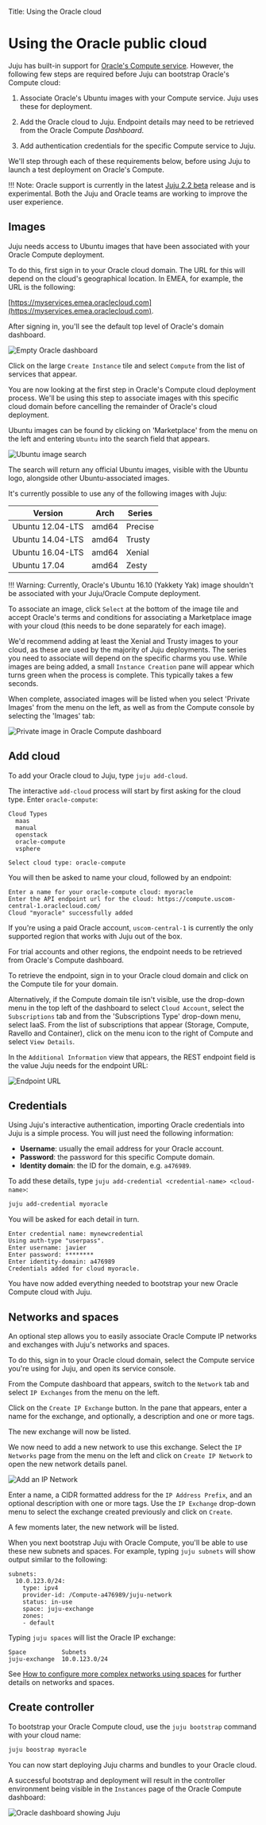 Title: Using the Oracle cloud

# Using the Oracle public cloud

Juju has built-in support for [Oracle's Compute service][compute]. However, the
following few steps are required before Juju can bootstrap Oracle's Compute
cloud:

1. Associate Oracle's Ubuntu images with your Compute service. Juju uses these
   for deployment.

1. Add the Oracle cloud to Juju. Endpoint details may need to be retrieved from
   the Oracle Compute *Dashboard*.

1. Add authentication credentials for the specific Compute service to Juju.

We'll step through each of these requirements below, before using Juju to
launch a test deployment on Oracle's Compute. 

!!! Note:
	Oracle support is currently in the latest [Juju 2.2 beta][jujubeta]
	release and is experimental. Both the Juju and Oracle teams are working
	to improve the user experience.

## Images

Juju needs access to Ubuntu images that have been associated with your Oracle
Compute deployment. 

To do this, first sign in to your Oracle cloud domain. The URL for this will
depend on the cloud's geographical location. In EMEA, for example, the URL is
the following:

[https://myservices.emea.oraclecloud.com](https://myservices.emea.oraclecloud.com).

After signing in, you'll see the default top level of Oracle's domain
dashboard.

![Empty Oracle dashboard](./media/oracle_empty-dashboard.png)

Click on the large `Create Instance` tile and select `Compute` from the list of
services that appear. 

You are now looking at the first step in Oracle's Compute cloud deployment
process. We'll be using this step to associate images with this specific cloud
domain before cancelling the remainder of Oracle's cloud deployment. 

Ubuntu images can be found by clicking on 'Marketplace' from the menu on the
left and entering `Ubuntu` into the search field that appears. 

![Ubuntu image search](./media/oracle_create-instance-ubuntu.png) 

The search will return any official Ubuntu images, visible with the Ubuntu
logo, alongside other Ubuntu-associated images. 

It's currently possible to use any of the following images with Juju:

| Version          | Arch   | Series  |
|------------------| -------|---------|
| Ubuntu 12.04-LTS | amd64  | Precise |
| Ubuntu 14.04-LTS | amd64  | Trusty  |
| Ubuntu 16.04-LTS | amd64  | Xenial  |
| Ubuntu 17.04     | amd64  | Zesty   |

!!! Warning: 
	Currently, Oracle's Ubuntu 16.10 (Yakkety Yak) image shouldn't be
        associated with your Juju/Oracle Compute deployment.

To associate an image, click `Select` at the bottom of the image tile and
accept Oracle's terms and conditions for associating a Marketplace image with
your cloud (this needs to be done separately for each image).

We'd recommend adding at least the Xenial and Trusty images to your cloud, as
these are used by the majority of Juju deployments. The series you need to
associate will depend on the specific charms you use. While images are being
added, a small `Instance Creation` pane will appear which turns green when the
process is complete. This typically takes a few seconds.
 
When complete, associated images will be listed when you select 'Private
Images' from the menu on the left, as well as from the Compute console by
selecting the 'Images' tab: 

![Private image in Oracle Compute dashboard](./media/oracle_create-instance-private.png)

## Add cloud

To add your Oracle cloud to Juju, type `juju add-cloud`. 

The interactive `add-cloud` process will start by first asking for the cloud
type. Enter `oracle-compute`:

```no-highlight
Cloud Types
  maas
  manual
  openstack
  oracle-compute
  vsphere

Select cloud type: oracle-compute
```
You will then be asked to name your cloud, followed by an endpoint:

```no-highlight
Enter a name for your oracle-compute cloud: myoracle
Enter the API endpoint url for the cloud: https://compute.uscom-central-1.oraclecloud.com/
Cloud "myoracle" successfully added
```

If you're using a paid Oracle account, `uscom-central-1` is currently the only
supported region that works with Juju out of the box. 

For trial accounts and other regions, the endpoint needs to be retrieved from
Oracle's Compute dashboard. 

To retrieve the endpoint, sign in to your Oracle cloud domain and click on the
Compute tile for your domain. 

Alternatively, if the Compute domain tile isn't visible, use the drop-down menu
in the top left of the dashboard to select `Cloud Account`, select the
`Subscriptions` tab and from the 'Subscriptions Type' drop-down menu, select
IaaS. From the list of  subscriptions that appear (Storage, Compute, Ravello
and Container), click on the menu icon to the right of Compute and select 
`View Details`.

In the `Additional Information` view that appears, the REST endpoint field is
the value Juju needs for the endpoint URL:

![Endpoint URL](./media/oracle_myservices-endpoint.png)

## Credentials

Using Juju's interactive authentication, importing Oracle credentials into Juju
is a simple process. You will just need the following information:

- **Username**: usually the email address for your Oracle account.
- **Password**: the password for this specific Compute domain.
- **Identity domain**: the ID for the domain, e.g. `a476989`.

To add these details, type `juju add-credential <credential-name>
<cloud-name>`: 

```bash
juju add-credential myoracle
```

You will be asked for each detail in turn.

```no-highlight
Enter credential name: mynewcredential
Using auth-type "userpass".
Enter username: javier
Enter password: ********
Enter identity-domain: a476989
Credentials added for cloud myoracle.
```

You have now added everything needed to bootstrap your new Oracle Compute cloud
with Juju.

## Networks and spaces

An optional step allows you to easily associate Oracle Compute IP networks and
exchanges with Juju's networks and spaces.

To do this, sign in to your Oracle cloud domain, select the Compute service
you're using for Juju, and open its service console. 

From the Compute dashboard that appears, switch to the `Network` tab and select
`IP Exchanges` from the menu on the left.

Click on the `Create IP Exchange` button. In the pane that appears, enter a
name for the exchange, and optionally, a description and one or more tags.

The new exchange will now be listed. 

We now need to add a new network to use this exchange. Select the `IP Networks`
page from the menu on the left and click on `Create IP Network` to open the new
network details panel. 

![Add an IP Network](./media/oracle_create-ip-network.png)

Enter a name, a CIDR formatted address for the `IP Address Prefix`, and an
optional description with one or more tags. Use the `IP Exchange` drop-down
menu to select the exchange created previously and click on `Create`. 

A few moments later, the new network will be listed.

When you next bootstrap Juju with Oracle Compute, you'll be able to use these
new subnets and spaces. For example, typing `juju subnets` will show output
similar to the following:

```no-highlight
subnets:
  10.0.123.0/24:
    type: ipv4
    provider-id: /Compute-a476989/juju-network
    status: in-use
    space: juju-exchange
    zones:
    - default
```

Typing `juju spaces` will list the Oracle IP exchange:

```no-highlight
Space          Subnets
juju-exchange  10.0.123.0/24
```

See [How to configure more complex networks using spaces][spaces] for further
details on networks and spaces. 

## Create controller

To bootstrap your Oracle Compute cloud, use the `juju bootstrap` command with
your cloud name:

```bash
juju boostrap myoracle
```

You can now start deploying Juju charms and bundles to your Oracle cloud.

A successful bootstrap and deployment will result in the controller environment
being visible in the `Instances` page of the Oracle Compute dashboard:

![Oracle dashboard showing Juju](./media/oracle_bootstrap-instances.png)

<!-- LINKS -->
[compute]: https://cloud.oracle.com/en_US/compute
[jujubeta]: ./reference-install.html
[cloudoracle]: https://cloud.oracle.com/home
[getstarted]: ./getting-started-jaas.html
[spaces]: ./network-spaces.html
